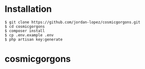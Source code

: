 # Installation

```
$ git clone https://github.com/jordan-lopez/cosmicgorgons.git
$ cd cosmicgorgons
$ composer install
$ cp .env.example .env
$ php artisan key:generate
```
# cosmicgorgons
